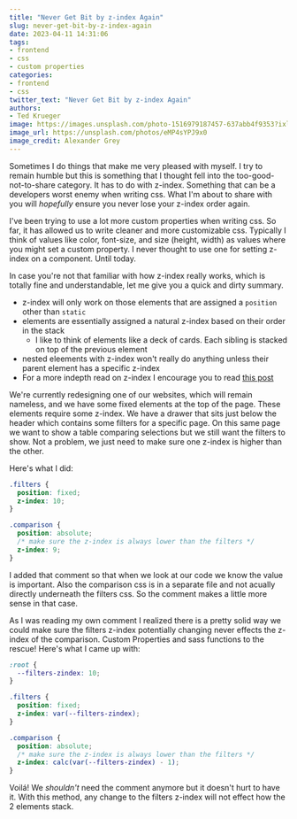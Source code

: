 ```yaml
---
title: "Never Get Bit by z-index Again"
slug: never-get-bit-by-z-index-again
date: 2023-04-11 14:31:06
tags: 
- frontend
- css
- custom properties
categories:
- frontend
- css
twitter_text: "Never Get Bit by z-index Again"
authors: 
- Ted Krueger
image: https://images.unsplash.com/photo-1516979187457-637abb4f9353?ixlib=rb-4.0.3&ixid=MnwxMjA3fDB8MHxwaG90by1wYWdlfHx8fGVufDB8fHx8&auto=format&fit=crop&w=1770&q=80
image_url: https://unsplash.com/photos/eMP4sYPJ9x0
image_credit: Alexander Grey
---
```


Sometimes I do things that make me very pleased with myself. I try to remain humble but this is something that I thought fell into the too-good-not-to-share category. It has to do with z-index. Something that can be a developers worst enemy when writing css. What I'm about to share with you will _hopefully_ ensure you never lose your z-index order again.

I've been trying to use a lot more custom properties when writing css. So far, it has allowed us to write cleaner and more customizable css. Typically I think of values like color, font-size, and size (height, width) as values where you might set a custom property. I never thought to use one for setting z-index on a component. Until today.

In case you're not that familiar with how z-index really works, which is totally fine and understandable, let me give you a quick and dirty summary. 

- z-index will only work on those elements that are assigned a `position` other than `static`
- elements are essentially assigned a natural z-index based on their order in the stack
  - I like to think of elements like a deck of cards. Each sibling is stacked on top of the previous element
- nested eleements with z-index won't really do anything unless their parent element has a specific z-index
- For a more indepth read on z-index I encourage you to read [this post](/z-index-is-confusing/)

We're currently redesigning one of our websites, which will remain nameless, and we have some fixed elements at the top of the page. These elements require some z-index. We have a drawer that sits just below the header which contains some filters for a specific page. On this same page we want to show a table comparing selections but we still want the filters to show. Not a problem, we just need to make sure one z-index is higher than the other.

Here's what I did:

```css
.filters {
  position: fixed;
  z-index: 10;
}

.comparison {
  position: absolute;
  /* make sure the z-index is always lower than the filters */
  z-index: 9;
}
```

I added that comment so that when we look at our code we know the value is important. Also the comparison css is in a separate file and not acually directly underneath the filters css. So the comment makes a little more sense in that case. 

As I was reading my own comment I realized there is a pretty solid way we could make sure the filters z-index potentially changing never effects the z-index of the comparison. Custom Properties and sass functions to the rescue! Here's what I came up with:

```scss
:root {
  --filters-zindex: 10;
}

.filters {
  position: fixed;
  z-index: var(--filters-zindex);
}

.comparison {
  position: absolute;
  /* make sure the z-index is always lower than the filters */
  z-index: calc(var(--filters-zindex) - 1);
}
```

Voilá! We _shouldn't_ need the comment anymore but it doesn't hurt to have it. With this method, any change to the filters z-index will not effect how the 2 elements stack.
